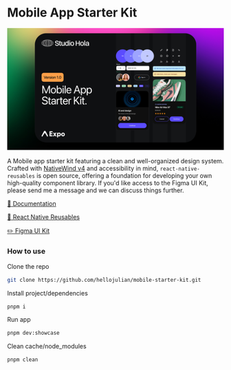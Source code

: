 # Mobile App Starter Kit

![banner](https://github.com/hellojulian/mobile-starter-kit/blob/main/banner.jpg)

A Mobile app starter kit featuring a clean and well-organized design system. Crafted with [NativeWind v4](https://www.nativewind.dev/) and accessibility in mind, `react-native-reusables` is open source, offering a foundation for developing your own high-quality component library. If you'd like access to the Figma UI Kit, please send me a message and we can discuss things further.


[📖 Documentation](https://hellojulian.github.io/msk/)

[📖 React Native Reusables](https://rnr-docs.vercel.app/)

[✏️ Figma UI Kit](https://www.figma.com/design/bvo3Wk0Vxi5PeiVGgfibJk/Mobile-App-Starter-Kit?node-id=2062-11367&t=aiitMPY486u9rCB1-1
)



### How to use

Clone the repo 

```bash
git clone https://github.com/hellojulian/mobile-starter-kit.git
```


Install project/dependencies

```bash
pnpm i
```

Run app

```bash
pnpm dev:showcase
```


Clean cache/node_modules

```bash
pnpm clean
```

